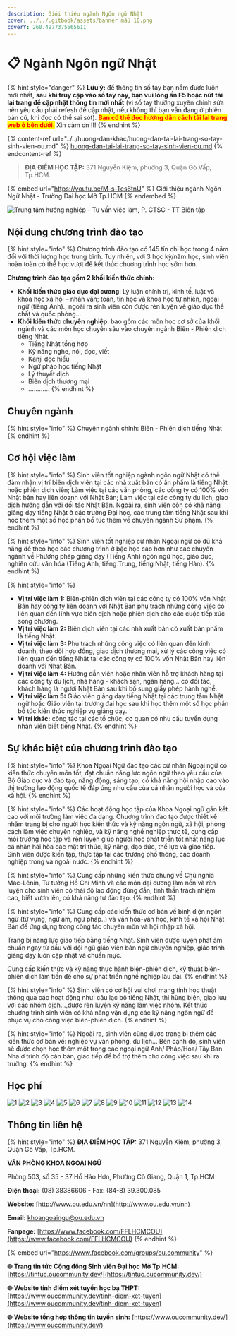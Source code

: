 ```yaml
---
description: Giới thiệu ngành Ngôn ngữ Nhật
cover: ../../.gitbook/assets/banner mẫu 10.png
coverY: 260.4977375565611
---
```


# 📋 Ngành Ngôn ngữ Nhật

{% hint style="danger" %}
**Lưu ý:** để thông tin sổ tay bạn nắm được luôn mới nhất, **sau khi truy cập vào sổ tay này, bạn vui lòng ấn F5 hoặc nút tải lại trang để cập nhật thông tin mới nhất** (vì sổ tay thường xuyên chỉnh sửa nên yêu cầu phải refesh để cập nhật, nếu không thì bạn vẫn đang ở phiên bản cũ, khi đọc có thể sai sót). <mark style="color:red;">**Bạn có thể đọc hướng dẫn cách tải lại trang web ở bên dưới.**</mark> Xin cảm ơn !!!
{% endhint %}

{% content-ref url="../../huong-dan-khac/huong-dan-tai-lai-trang-so-tay-sinh-vien-ou.md" %}
[huong-dan-tai-lai-trang-so-tay-sinh-vien-ou.md](../../huong-dan-khac/huong-dan-tai-lai-trang-so-tay-sinh-vien-ou.md)
{% endcontent-ref %}

> **ĐỊA ĐIỂM HỌC TẬP:** 371 Nguyễn Kiệm, phường 3, Quận Gò Vấp, Tp.HCM.

{% embed url="https://youtu.be/M-s-Tes6tnU" %}
Giới thiệu ngành Ngôn Ngữ Nhật - Trường Đại học Mở Tp.HCM
{% endembed %}

![Trung tâm hướng nghiệp - Tư vấn việc làm, P. CTSC - TT Biên tập](<../../.gitbook/assets/Sß+ò tay h¦¦ß+¢ng nghiß+çp - bß¦ún ch+¡nh - size nhß+Å1024\_20.jpg>)

## Nội dung chương trình đào tạo

{% hint style="info" %}
Chương trình đào tạo có 145 tín chỉ học trong 4 năm đối với thời lượng học trung bình. Tuy nhiên, với 3 học kỳ/năm học, sinh viên hoàn toàn có thể học vượt để kết thúc chương trình học sớm hơn.

**Chương trình đào tạo gồm 2 khối kiến thức chính:**

* **Khối kiến thức giáo dục đại cương**: Lý luận chính trị, kinh tế, luật và khoa học xã hội – nhân văn; toán, tin học và khoa học tự nhiên, ngoại ngữ (tiếng Anh)., ngoài ra sinh viên còn được rèn luyện về giáo dục thể chất và quốc phòng…
* **Khối kiến thức chuyên nghiệp**: bao gồm các môn học cơ sở của khối ngành và các môn học chuyên sâu vào chuyên ngành Biên - Phiên dịch tiếng Nhật.
  * Tiếng Nhật tổng hợp
  * Kỹ năng nghe, nói, đọc, viết
  * Kanji đọc hiểu
  * Ngữ pháp học tiếng Nhật
  * Lý thuyết dịch
  * Biên dịch thương mại
  * ............
{% endhint %}

## Chuyên ngành

{% hint style="info" %}
Chuyên ngành chính: Biên - Phiên dịch tiếng Nhật
{% endhint %}

## Cơ hội việc làm

{% hint style="info" %}
Sinh viên tốt nghiệp ngành ngôn ngữ Nhật có thể đảm nhận vị trí biên dịch viên tại các nhà xuất bản có ấn phẩm là tiếng Nhật hoặc phiên dịch viên; Làm việc tại các văn phòng, các công ty có 100% vốn Nhật bản hay liên doanh với Nhật Bản; Làm việc tại các công ty du lịch, giao dịch hướng dẫn với đối tác Nhật Bản. Ngoài ra, sinh viên còn có khả năng giảng dạy tiếng Nhật ở các trường Đại học, các trung tâm tiếng Nhật sau khi học thêm một số học phần bổ túc thêm về chuyên ngành Sư phạm.
{% endhint %}

{% hint style="info" %}
Sinh viên tốt nghiệp cử nhân Ngoại ngữ có đủ khả năng để theo học các chương trình ở bậc học cao hơn như các chuyên ngành về Phương pháp giảng dạy (Tiếng Anh) ngôn ngữ học, giáo dục, nghiên cứu văn hóa (Tiếng Anh, tiếng Trung, tiếng Nhật, tiếng Hàn).
{% endhint %}

{% hint style="info" %}
* **Vị trí việc làm 1:** Biên-phiên dịch viên tại các công ty có 100% vốn Nhật Bản hay công ty liên doanh với Nhật Bản phụ trách những công việc có liên quan đến lĩnh vực biên dịch hoặc phiên dịch cho các cuộc tiếp xúc song phương.
* **Vị trí việc làm 2:** Biên dịch viên tại các nhà xuất bản có xuất bản phẩm là tiếng Nhật.
* **Vị trí việc làm 3:** Phụ trách những công việc có liên quan đến kinh doanh, theo dõi hợp đồng, giao dịch thương mại, xử lý các công việc có liên quan đến tiếng Nhật tại các công ty có 100% vốn Nhật Bản hay liên doanh với Nhật Bản.
* **Vị trí việc làm 4:** Hướng dẫn viên hoặc nhân viên hỗ trợ khách hàng tại các công ty du lịch, nhà hàng - khách sạn, ngân hàng... có đối tác, khách hàng là người Nhật Bản sau khi bổ sung giấy phép hành nghề.
* **Vị trí việc làm 5:** Giáo viên giảng dạy tiếng Nhật tại các trung tâm Nhật ngữ hoặc Giáo viên tại trường đại học sau khi học thêm một số học phần bổ túc kiến thức nghiệp vụ giảng dạy.
* **Vị trí khác:** công tác tại các tổ chức, cơ quan có nhu cầu tuyển dụng nhân viên biết tiếng Nhật.
{% endhint %}

## Sự khác biệt của chương trình đào tạo

{% hint style="info" %}
Khoa Ngọai Ngữ đào tạo các cử nhân Ngoại ngữ có kiến thức chuyên môn tốt, đạt chuẩn năng lực ngôn ngữ theo yêu cầu của Bộ Giáo dục và đào tạo, năng động, sáng tạo, có khả năng hội nhập cao vào thị trường lao động quốc tế đáp ứng nhu cầu của cá nhân người học và của xã hội.
{% endhint %}

{% hint style="info" %}
Các hoạt động học tập của Khoa Ngoại ngữ gắn kết cao với môi trường làm việc đa dạng. Chương trình đào tạo được thiết kế nhằm trang bị cho người học kiến thức và kỹ năng ngôn ngữ, xã hội, phong cách làm việc chuyên nghiệp, và kỹ năng nghề nghiệp thực tế, cung cấp môi trường học tập và rèn luyện giúp người học phát triển tốt nhất năng lực cá nhân hài hòa các mặt tri thức, kỹ năng, đạo đức, thể lực và giao tiếp. Sinh viên được kiến tập, thực tập tại các trường phổ thông, các doanh nghiệp trong và ngoài nước.
{% endhint %}

{% hint style="info" %}
Cung cấp những kiến thức chung về Chủ nghĩa Mác-Lênin, Tư tưởng Hồ Chí Minh và các môn đại cương làm nền và rèn luyện cho sinh viên có thái độ lao động đúng đắn, tinh thần trách nhiệm cao, biết vươn lên, có khả năng tự đào tạo.
{% endhint %}

{% hint style="info" %}
Cung cấp các kiến thức cơ bản về bình diện ngôn ngữ (từ vựng, ngữ âm, ngữ pháp..) và văn hóa-văn học, kinh tế xã hội Nhật Bản để ứng dụng trong công tác chuyên môn và hội nhập xã hội.

Trang bị năng lực giao tiếp bằng tiếng Nhật. Sinh viên được luyện phát âm chuẩn ngay từ đầu với đội ngũ giáo viên bản ngữ chuyên nghiệp, giáo trình giảng dạy luôn cập nhật và chuẩn mực.

Cung cấp kiến thức và kỹ năng thực hành biên-phiên dịch, kỹ thuật biên-phiên dịch làm tiền đề cho sự phát triển nghề nghiệp lâu dài.
{% endhint %}

{% hint style="info" %}
Sinh viên có cơ hội vui chơi mang tính học thuật thông qua các hoạt động như: câu lạc bộ tiếng Nhật, thi hùng biện, giao lưu với các nhóm dịch…,được rèn luyện kỹ năng làm việc nhóm. Kết thúc chương trình sinh viên có khả năng vận dụng các kỹ năng ngôn ngữ để phục vụ cho công việc biên-phiên dịch.
{% endhint %}

{% hint style="info" %}
Ngoài ra, sinh viên cũng được trang bị thêm các kiến thức cơ bản về: nghiệp vụ văn phòng, du lịch… Bên cạnh đó, sinh viên sẽ được chọn học thêm một trong các ngoại ngữ Anh/ Pháp/Hoa/ Tây Ban Nha ở trình độ căn bản, giao tiếp để bổ trợ thêm cho công việc sau khi ra trường.
{% endhint %}

## Học phí

![1](<../../.gitbook/assets/1 - tiêu đề (5).png>) ![2](<../../.gitbook/assets/2 - giới thiệu chung (11).png>) ![3](<../../.gitbook/assets/3 - VIỆC LÀM.png>) ![4](<../../.gitbook/assets/4 - CƠ HỘI VIỆC LÀM (2).png>) ![5](<../../.gitbook/assets/5 - CƠ HỘI VIỆC LÀM (3).png>) ![6](<../../.gitbook/assets/6 - định hướng đào tạo.png>) ![7](<../../.gitbook/assets/7 - định hướng đào tạo.png>) ![8](<../../.gitbook/assets/8 - định hướng đào tạo.png>) ![9](<../../.gitbook/assets/9 - định hướng đào tạo (1).png>) ![10](<../../.gitbook/assets/10 - chương trình đào tạo.png>) ![11](<../../.gitbook/assets/11 - nd ctdt (2).png>) ![12](<../../.gitbook/assets/13 - học phí (1).png>) ![13](<../../.gitbook/assets/14 - học phí (2).png>) ![14](<../../.gitbook/assets/15 - liên hệ (1).png>)

## Thông tin liên hệ

{% hint style="info" %}
**ĐỊA ĐIỂM HỌC TẬP:** 371 Nguyễn Kiệm, phường 3, Quận Gò Vấp, Tp.HCM.

**VĂN PHÒNG KHOA NGOẠI NGỮ**

Phòng 503, số 35 - 37 Hồ Hảo Hớn, Phường Cô Giang, Quận 1, Tp.HCM

**Điện thoại:** (08) 38386606 - Fax: (84-8) 39.300.085

**Website:** [http://www.ou.edu.vn/nn](http://www.ou.edu.vn/nn)

**Email:** khoangoaingu@ou.edu.vn

**Fanpage:** [https://www.facebook.com/FFLHCMCOU](https://www.facebook.com/FFLHCMCOU)
{% endhint %}

{% embed url="https://www.facebook.com/groups/ou.community" %}

**🌐** **Trang tin tức Cộng đồng Sinh viên Đại học Mở Tp.HCM:** [https://tintuc.oucommunity.dev/](https://tintuc.oucommunity.dev/)

**🌐** **Website tính điểm xét tuyển học bạ THPT:** [https://www.oucommunity.dev/tinh-diem-xet-tuyen](https://www.oucommunity.dev/tinh-diem-xet-tuyen)

**🌐** **Website tổng hợp thông tin tuyển sinh:** [https://www.oucommunity.dev/](https://www.oucommunity.dev/)
